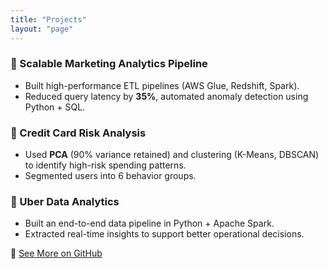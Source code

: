 ```yaml
---
title: "Projects"
layout: "page"
---
```


### 🔧 Scalable Marketing Analytics Pipeline
- Built high-performance ETL pipelines (AWS Glue, Redshift, Spark).
- Reduced query latency by **35%**, automated anomaly detection using Python + SQL.

### 🔐 Credit Card Risk Analysis
- Used **PCA** (90% variance retained) and clustering (K-Means, DBSCAN) to identify high-risk spending patterns.
- Segmented users into 6 behavior groups.

### 🚖 Uber Data Analytics
- Built an end-to-end data pipeline in Python + Apache Spark.
- Extracted real-time insights to support better operational decisions.

📂 [See More on GitHub](https://github.com/Khushitr/Projects)

